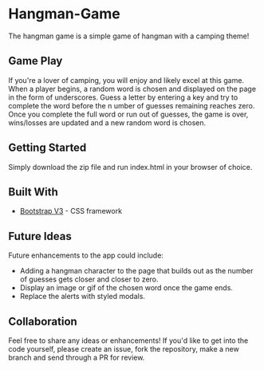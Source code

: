 # Hangman-Game
The hangman game is a simple game of hangman with a camping theme! 

## Game Play
If you're a lover of camping, you will enjoy and likely excel at this game. When a player begins, a random word is chosen and displayed on the page in the form of underscores. Guess a letter by entering a key and try to complete the word before the n umber of guesses remaining reaches zero. Once you complete the full word or run out of guesses, the game is over, wins/losses are updated and a new random word is chosen.

## Getting Started
Simply download the zip file and run index.html in your browser of choice.

## Built With
* [Bootstrap V3](http://bootstrapdocs.com/v3.0.3/docs/) - CSS framework

## Future Ideas
Future enhancements to the app could include:
* Adding a hangman character to the page that builds out as the number of guesses gets closer and closer to zero. 
* Display an image or gif of the chosen word once the game ends.
* Replace the alerts with styled modals.

## Collaboration
Feel free to share any ideas or enhancements! If you'd like to get into the code yourself, please create an issue, fork the repository, make a new branch and send through a PR for review.
